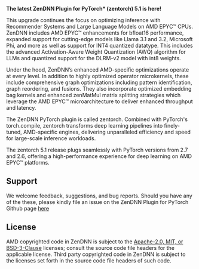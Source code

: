 __The latest ZenDNN Plugin for PyTorch* (zentorch) 5.1 is here!__

This upgrade continues the focus on optimizing inference with Recommender Systems and Large Language Models on AMD EPYC™ CPUs.
ZenDNN includes AMD EPYC™ enhancements for bfloat16 performance, expanded support for cutting-edge models like Llama 3.1 and 3.2, Microsoft Phi, and more as well as support for INT4 quantized datatype.
This includes the advanced Activation-Aware Weight Quantization (AWQ) algorithm for LLMs and quantized support for the DLRM-v2 model with int8 weights.

Under the hood, ZenDNN’s enhanced AMD-specific optimizations operate at every level. In addition to highly optimized operator microkernels, these include comprehensive graph optimizations including pattern identification, graph reordering, and fusions.
They also incorporate optimized embedding bag kernels and enhanced zenMatMul matrix splitting strategies which leverage the AMD EPYC™ microarchitecture to deliver enhanced throughput and latency.

The ZenDNN PyTorch plugin is called zentorch. Combined with PyTorch's torch.compile, zentorch transforms deep learning pipelines into finely-tuned, AMD-specific engines, delivering unparalleled efficiency and speed for large-scale inference workloads.

The zentorch 5.1 release plugs seamlessly with PyTorch versions from 2.7 and 2.6, offering a high-performance experience for deep learning on AMD EPYC™ platforms.

## Support

We welcome feedback, suggestions, and bug reports. Should you have any of the these, please kindly file an issue on the ZenDNN Plugin for PyTorch Github page [here](https://github.com/amd/ZenDNN-pytorch-plugin/issues)

## License

AMD copyrighted code in ZenDNN is subject to the [Apache-2.0, MIT, or BSD-3-Clause](https://github.com/amd/ZenDNN-pytorch-plugin/blob/main/LICENSE) licenses; consult the source code file headers for the applicable license.  Third party copyrighted code in ZenDNN is subject to the licenses set forth in the source code file headers of such code.